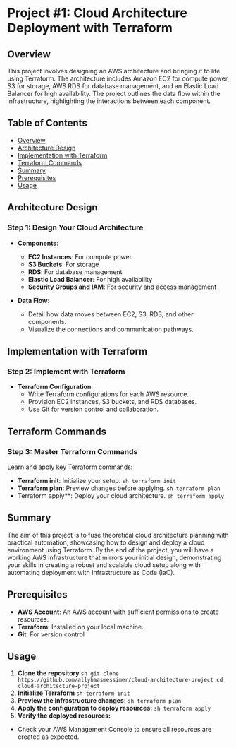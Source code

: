 # Project #1: Cloud Architecture Deployment with Terraform

## Overview

This project involves designing an AWS architecture and bringing it to life using Terraform. The architecture includes Amazon EC2 for compute power, S3 for storage, AWS RDS for database management, and an Elastic Load Balancer for high availability. The project outlines the data flow within the infrastructure, highlighting the interactions between each component.

## Table of Contents

-   [Overview](#overview)
-   [Architecture Design](#architecture-design)
-   [Implementation with Terraform](#implementation-with-terraform)
-   [Terraform Commands](#terraform-commands)
-   [Summary](#summary)
-   [Prerequisites](#prerequisites)
-   [Usage](#usage)

## Architecture Design

### Step 1: Design Your Cloud Architecture

-   **Components**:

    -   **EC2 Instances**: For compute power
    -   **S3 Buckets**: For storage
    -   **RDS**: For database management
    -   **Elastic Load Balancer**: For high availability
    -   **Security Groups and IAM**: For security and access management

-   **Data Flow**:
    -   Detail how data moves between EC2, S3, RDS, and other components.
    -   Visualize the connections and communication pathways.

## Implementation with Terraform

### Step 2: Implement with Terraform

-   **Terraform Configuration**:
    -   Write Terraform configurations for each AWS resource.
    -   Provision EC2 instances, S3 buckets, and RDS databases.
    -   Use Git for version control and collaboration.

## Terraform Commands

### Step 3: Master Terraform Commands

Learn and apply key Terraform commands:

-   **Terraform init**: Initialize your setup.
    `sh
terraform init
`
-   **Terraform plan**: Preview changes before applying.
    `sh
terraform plan
`
-   Terraform apply\*\*: Deploy your cloud architecture.
    `sh
terraform apply
`

## Summary

The aim of this project is to fuse theoretical cloud architecture planning with practical automation, showcasing how to design and deploy a cloud environment using Terraform. By the end of the project, you will have a working AWS infrastructure that mirrors your initial design, demonstrating your skills in creating a robust and scalable cloud setup along with automating deployment with Infrastructure as Code (IaC).

## Prerequisites

-   **AWS Account**: An AWS account with sufficient permissions to create resources.
-   **Terraform**: Installed on your local machine.
-   **Git**: For version control

## Usage

1. **Clone the repository**
   `sh
git clone https://github.com/allyhaasmessimer/cloud-architecture-project
cd cloud-architecture-project
`
2. **Initialize Terraform**
   `sh
terraform init
`
3. **Preview the infrastructure changes:**
   `sh
terraform plan
`
4. **Apply the configuration to deploy resources:**
   `sh
terraform apply
`
5. **Verify the deployed resources:**

-   Check your AWS Management Console to ensure all resources are created as expected.

